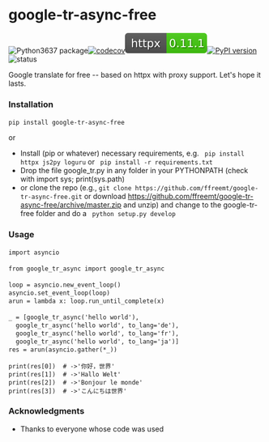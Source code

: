 # google-tr-async-free
![Python3637 package](https://github.com/ffreemt/google-tr-async-free/workflows/Python%203637%20package/badge.svg)[![codecov](https://codecov.io/gh/ffreemt/google-tr-async-free/branch/master/graph/badge.svg)](https://codecov.io/gh/ffreemt/google-tr-async-free)![httpx](httpx.svg)[![PyPI version](https://badge.fury.io/py/google-tr-async-free.svg)](https://badge.fury.io/py/google-tr-async-free)![status](https://img.shields.io/badge/status-alpha-orange.svg)

Google translate for free -- based on httpx with proxy support. Let's hope it lasts.

### Installation

```pip install google-tr-async-free```

or

* Install (pip or whatever) necessary requirements, e.g. ```
pip install httpx js2py loguru``` or ```
pip install -r requirements.txt```
* Drop the file google_tr.py in any folder in your PYTHONPATH (check with import sys; print(sys.path)
* or clone the repo (e.g., ```git clone https://github.com/ffreemt/google-tr-async-free.git``` or download https://github.com/ffreemt/google-tr-async-free/archive/master.zip and unzip) and change to the google-tr-free folder and do a ```
python setup.py develop```

### Usage

```
import asyncio

from google_tr_async import google_tr_async

loop = asyncio.new_event_loop()
asyncio.set_event_loop(loop)
arun = lambda x: loop.run_until_complete(x)

_ = [google_tr_async('hello world'),
  google_tr_async('hello world', to_lang='de'),
  google_tr_async('hello world', to_lang='fr'),
  google_tr_async('hello world', to_lang='ja')]
res = arun(asyncio.gather(*_))

print(res[0])  # ->'你好，世界'
print(res[1])  # ->'Hallo Welt'
print(res[2])  # ->'Bonjour le monde'
print(res[3])  # ->'こんにちは世界'
```

### Acknowledgments

* Thanks to everyone whose code was used
